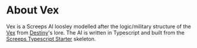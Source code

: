 # About Vex

Vex is a Screeps AI loosley modelled after the logic/military structure of the [Vex](https://www.destinypedia.com/Vex) from [Destiny](https://www.bungie.net/7/en/destiny/newlight)'s lore. The AI is written in Typescript and built from the [Screeps Typescript Starter](https://github.com/screepers/screeps-typescript-starter) skeleton.
